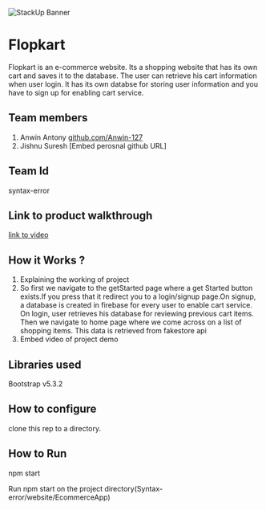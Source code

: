 ![StackUp Banner]([https://tinkerhub.frappe.cloud/files/stackup%20banner.jpeg])
# Flopkart
Flopkart is an e-commerce website. Its a shopping website that has its own cart and saves it to the database. The user can retrieve his cart information when user login. It has its own databse for storing user information and you have to sign up for enabling cart service.
## Team members
1. Anwin Antony [github.com/Anwin-127](https://github.com/Anwin-127)
2. Jishnu Suresh [Embed perosnal github URL]
## Team Id
syntax-error
## Link to product walkthrough
[link to video](https://www.loom.com/share/d74579c6b5854062a730663ce0a86cd6?sid=352668a6-21ce-4552-80ee-c801464fbf2a)
## How it Works ?
1. Explaining the working of project
2. So first we navigate to the getStarted page where a get Started button exists.If you press that it redirect you to a login/signup page.On signup, a database is created in firebase for every user to enable cart service. On login, user retrieves his database for reviewing previous cart items. Then we navigate to home page where we come across on a list of shopping items. This data is retrieved from fakestore api
3. Embed video of project demo
## Libraries used
Bootstrap v5.3.2
## How to configure
clone this rep to a directory.
## How to Run
npm start

Run npm start on the project directory(Syntax-error/website/EcommerceApp)
